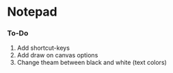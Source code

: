 # Notepad

### To-Do
1. Add shortcut-keys
2. Add draw on canvas options
3. Change theam between black and white (text colors)
